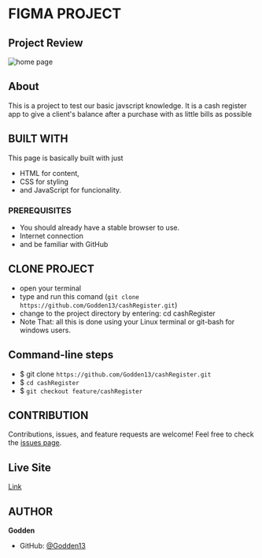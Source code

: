# FIGMA PROJECT

## Project Review
![home page](assets/images/overview.png)

## About
This is a project to test our basic javscript knowledge. It is a cash register app to give a client's balance after a purchase with as little bills as possible

## BUILT WITH
This page is basically built with just
* HTML for content,
* CSS for styling 
* and JavaScript for funcionality.

### PREREQUISITES
* You should already have a stable browser to use.
* Internet connection
* and be familiar with GitHub

## CLONE PROJECT
* open your terminal
* type and run this comand (`git clone https://github.com/Godden13/cashRegister.git`)
* change to the project directory by entering: cd cashRegister
* Note That: all this is done using your Linux terminal or git-bash for windows users.

## Command-line steps

- $ git clone `https://github.com/Godden13/cashRegister.git`
- $ `cd cashRegister`
- $ `git checkout feature/cashRegister`

## CONTRIBUTION
Contributions, issues, and feature requests are welcome!
Feel free to check the [issues page](https://github.com/Godden13/cashRegister.git).

## Live Site

[Link](https://godden13.github.io/cashRegister/)

## AUTHOR
**Godden**
- GitHub: [@Godden13](https://github.com/Godden13/cashRegister.git)
